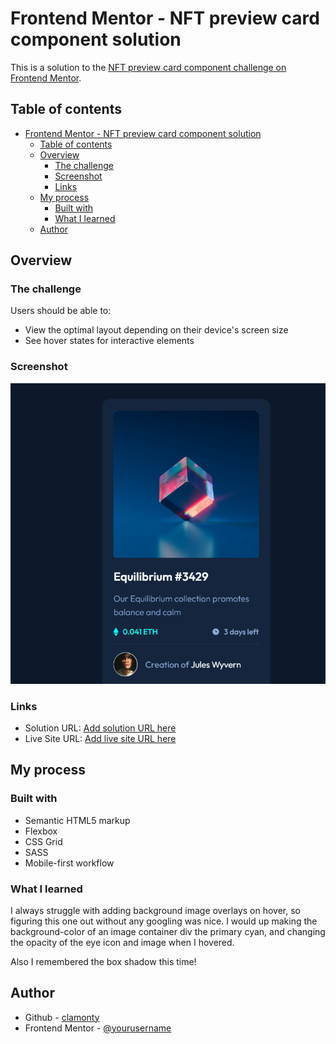 # Frontend Mentor - NFT preview card component solution

This is a solution to the [NFT preview card component challenge on Frontend Mentor](https://www.frontendmentor.io/challenges/nft-preview-card-component-SbdUL_w0U). 

## Table of contents

- [Frontend Mentor - NFT preview card component solution](#frontend-mentor---nft-preview-card-component-solution)
  - [Table of contents](#table-of-contents)
  - [Overview](#overview)
    - [The challenge](#the-challenge)
    - [Screenshot](#screenshot)
    - [Links](#links)
  - [My process](#my-process)
    - [Built with](#built-with)
    - [What I learned](#what-i-learned)
  - [Author](#author)


## Overview

### The challenge

Users should be able to:

- View the optimal layout depending on their device's screen size
- See hover states for interactive elements

### Screenshot

![Completed Component](./completed.png)

### Links

- Solution URL: [Add solution URL here](https://your-solution-url.com)
- Live Site URL: [Add live site URL here](https://your-live-site-url.com)

## My process

### Built with

- Semantic HTML5 markup
- Flexbox
- CSS Grid
- SASS
- Mobile-first workflow

### What I learned

I always struggle with adding background image overlays on hover, so figuring this one out without any googling was nice. I would up making the background-color of an image container div the primary cyan, and changing the opacity of the eye icon and image when I hovered. 

Also I remembered the box shadow this time!


## Author

- Github - [clamonty](https://www.your-site.com)
- Frontend Mentor - [@yourusername](https://www.frontendmentor.io/profile/yourusername)

